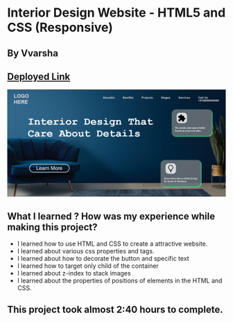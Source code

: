 # Interior Design Website - HTML5 and CSS (Responsive)

## By Vvarsha

## [Deployed Link](https://varshainteriordesignsite.netlify.app/) 

![Completed Website](./InteriorSite/Screenshot_1.png)

## What I learned ? How was my experience while making this project?


- I learned how to use HTML and CSS to create a attractive website.
- I learned about various css properties and tags.
- I learned about how to decorate the button and specific text
- I learned how to target only child of the container
- I learned about z-index to stack images
- I learned about the properties of positions of elements in the HTML and CSS.

## This project took almost 2:40 hours to complete.
